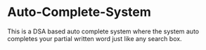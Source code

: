 # Auto-Complete-System
This is a DSA based auto complete system where the system auto completes your partial written word just like any search box.
